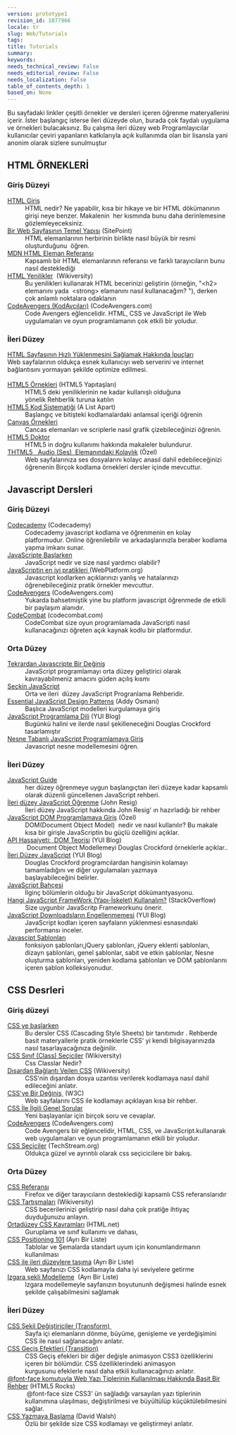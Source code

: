 ```yaml
---
version: prototype1
revision_id: 1077966
locale: tr
slug: Web/Tutorials
tags: 
title: Tutorials
summary: 
keywords: 
needs_technical_review: False
needs_editorial_review: False
needs_localization: False
table_of_contents_depth: 1
based_on: None
---
```

<p>Bu sayfadaki linkler çeşitli örnekler ve dersleri içeren öğrenme materyallerini içerir.&nbsp;İster başlangıç isterse ileri düzeyde olun,&nbsp;burada çok faydalı uygulama ve örnekleri bulacaksınız. Bu çalışma ileri düzey web Programlayıcılar kullanıcılar çeviri yapanların katkılarıyla açık kullanımda olan bir lisansla yani anonim olarak&nbsp;sizlere sunulmuştur</p>

<div class="row topicpage-table">
<div class="section">
<h2 class="Documentation" id="Documentation" name="Documentation">HTML ÖRNEKLERİ</h2>

<h3 id="Giriş_Düzeyi">Giriş Düzeyi</h3>

<dl>
 <dt><a href="/en-US/docs/Web/Guide/HTML/Introduction">HTML Giriş</a></dt>
 <dd>HTML nedir? Ne yapabilir, kısa bir hikaye ve bir HTML dökümanının girişi neye benzer. Makalenin &nbsp;her kısmında bunu daha derinlemesine gözlemleyeceksiniz.</dd>
 <dt><a href="http://reference.sitepoint.com/html/page-structure" rel="external">Bir Web Sayfasının Temel Yapısı</a>&nbsp;(SitePoint)</dt>
 <dd>HTML elemanlarının herbirinin birlikte nasıl büyük bir resmi oluşturduğunu &nbsp;öğren.</dd>
 <dt><a href="https://developer.mozilla.org/en-US/docs/HTML/Element">MDN HTML Eleman Referansı</a></dt>
 <dd>Kapsamlı bir HTML elemanlarının referansı ve farklı tarayıcıların bunu nasıl desteklediği</dd>
 <dt><a href="http://wikiversity.org/wiki/Web_Design/HTML_Challenges" rel="external">HTML Yenilikler</a>&nbsp;&nbsp;(Wikiversity)</dt>
 <dd>Bu yenilikleri&nbsp;kullanarak HTML becerinizi geliştirin (örneğin, "&lt;h2&gt; elemanını yada &nbsp;&lt;strong&gt; elamanını nasıl kullanacağım? "), derken çok anlamlı noktalara odaklanın</dd>
 <dt><a href="http://codeavengers.com/" title="http://codeavengers.com/">CodeAvengers (KodAvcıları)</a>&nbsp;(CodeAvengers.com)</dt>
 <dd>Code Avengers eğlencelidir.&nbsp;HTML, CSS ve JavaScript ile Web uygulamaları ve oyun programlamanın çok etkili bir yoludur.</dd>
</dl>

<h3 id="İleri_Düzey">İleri Düzey</h3>

<dl>
 <dt><a href="https://developer.mozilla.org/en-US/docs/Tips_for_Authoring_Fast-loading_HTML_Pages">HTML Sayfasının Hızlı Yüklenmesini Sağlamak Hakkında İpuçları</a><br />
 Web sayfalarının oldukça esnek kullanıcıyı web serverini ve internet bağlantısını yormayan şekilde optimize edilmesi.<br />
 &nbsp;</dt>
 <dt><a href="http://www.html5rocks.com/tutorials/" rel="external">HTML5 Örnekleri</a>&nbsp;(HTML5 Yapıtaşları)</dt>
 <dd>HTML5 deki yeniliklerinin ne kadar kullanışlı olduğuna yönelik&nbsp;Rehberlik turuna katılın</dd>
 <dt><a href="http://www.alistapart.com/articles/semanticsinhtml5/" rel="external">HTML5 Kod Sistematiği</a>&nbsp;(A List Apart)</dt>
 <dd>Başlangıç ve bitişteki kodlamalardaki anlamsal içeriği öğrenin</dd>
 <dt><a href="https://developer.mozilla.org/en-US/docs/Canvas_tutorial">Canvas Örnekleri</a></dt>
 <dd>Cancas elemanları ve scriplerle nasıl grafik çizebileceğinizi öğrenin.</dd>
 <dt><a href="http://html5doctor.com/" rel="external">HTML5 Doktor</a></dt>
 <dd>HTML5 in doğru kullanımı hakkında makaleler bulundurur.</dd>
 <dt><a href="http://www.elated.com/articles/html5-audio/" rel="external">THTML5 &nbsp;&nbsp;Audio (Ses) &nbsp;Elemanındaki&nbsp;Kolaylık</a>&nbsp;(Özel)</dt>
 <dd>Web sayfalarınıza ses dosyalarını kolayc anasıl dahil edebileceğinizi öğrenenin Birçok kodlama örnekleri dersler içinde mevcuttur.</dd>
</dl>

<h2 class="Documentation" id="Documentation" name="Documentation">Javascript Dersleri</h2>

<h3 id="Giriş_Düzeyi_2">Giriş Düzeyi</h3>

<dl>
 <dt><a href="http://www.codecademy.com/">Codecademy</a> (Codecademy)</dt>
 <dd>Codecademy javascript kodlama ve öğrenmenin en kolay platformudur. Online öğrenilebilir ve arkadaşlarınızla beraber kodlama yapma imkanı sunar.</dd>
 <dt><a href="https://developer.mozilla.org/en-US/docs/JavaScript/Getting_Started">JavaScripte Başlarken</a></dt>
 <dd>JavaScript nedir ve size nasıl yardımcı olabilir?</dd>
 <dt><a href="http://docs.webplatform.org/wiki/tutorials/javascript_best_practices" rel="external">JavaScriptin en iyi pratikleri</a><a href="http://docs.webplatform.org/wiki/tutorials/javascript_best_practices" title="http://docs.webplatform.org/wiki/tutorials/javascript_best_practices">&nbsp;</a>(WebPlatform.org)</dt>
 <dd>Javascript kodlarken açıklarınızı yanlış ve hatalarınızı öğrenebileceğiniz pratik örnekler mevcuttur.</dd>
 <dt><a href="http://codeavengers.com/" title="http://codeavengers.com/">CodeAvengers</a> (CodeAvengers.com)</dt>
 <dd>Yukarda bahsetmiştik yine bu platform javascript öğrenmede de etkili bir paylaşım alanıdır.</dd>
 <dt><a href="http://codecombat.com/#">CodeCombat</a> (codecombat.com)</dt>
 <dd>CodeCombat size oyun programlamada JavaScripti nasıl kullanacağınızı öğreten açık kaynak kodlu bir platformdur.</dd>
</dl>

<h3 id="Orta_Düzey">Orta Düzey</h3>

<dl>
 <dt><a href="https://developer.mozilla.org/en-US/docs/A_re-introduction_to_JavaScript">Tekrardan Javascripte Bir Değiniş</a></dt>
 <dd>JavaScript programlamayı orta düzey geliştirici olarak kavrayabilmeniz amacını güden açılış kısmı</dd>
 <dt><a href="http://eloquentjavascript.net/contents.html" rel="external">Seçkin&nbsp;JavaScript</a></dt>
 <dd>Orta ve ileri &nbsp;düzey JavaScript Progranlama Rehberidir.</dd>
 <dt><a href="http://www.addyosmani.com/resources/essentialjsdesignpatterns/book/" rel="external">Essential JavaScript Design Patterns</a> (Addy Osmani)</dt>
 <dd>Başlıca JavaScript modelleri kurgulamaya giriş</dd>
 <dt><a href="http://www.yuiblog.com/blog/2007/01/24/video-crockford-tjpl/" rel="external">JavaScript Programlama Dili</a>&nbsp;(YUI Blog)</dt>
 <dd>Bugünkü halini ve ilerde nasıl şekilleneceğini Douglas Crockford tasarlamıştır</dd>
 <dt><a href="https://developer.mozilla.org/en-US/docs/Introduction_to_Object-Oriented_JavaScript">Nesne Tabanlı JavaScript Programlamaya Giriş</a></dt>
 <dd>Javascript nesne modellemesini öğren.</dd>
</dl>
</div>

<div class="section">
<h3 id="İleri_Düzey_2">İleri Düzey</h3>

<dl>
 <dt><a href="https://developer.mozilla.org/en-US/docs/JavaScript/Guide">JavaScript Guide</a></dt>
 <dd>her düzey öğrenmeye uygun&nbsp;başlangıçtan ileri düzeye kadar kapsamlı olarak düzenli güncellenen JavaScript rehberi.</dd>
 <dt><a href="http://ejohn.org/apps/learn/" rel="external">İleri düzey JavaScript Öğrenme</a>&nbsp;(John Resig)</dt>
 <dd>İleri düzey JavaScript hakkında John Resig' ın hazırladığı bir rehber</dd>
 <dt><a href="http://www.elated.com/articles/javascript-dom-intro/" rel="external">JavaScript DOM Programlamaya Giriş</a>&nbsp;(Özel)</dt>
 <dd>DOM(Document Object Model)&nbsp;&nbsp;nedir ve nasıl kullanılır? Bu makale kısa bir girişle JavaScriptin bu güçlü özelliğini açıklar.</dd>
 <dt><a href="http://yuiblog.com/blog/2006/10/20/video-crockford-domtheory/" rel="external">API Hassaiyeti: &nbsp;DOM Teorisi</a>&nbsp;(YUI Blog)</dt>
 <dd>&nbsp;Document Object Modellemeyi Douglas Crockford örneklerle açıklar..</dd>
 <dt><a href="http://yuiblog.com/blog/2006/11/27/video-crockford-advjs/" rel="external">İleri Düzey JavaScript</a>&nbsp;(YUI Blog)</dt>
 <dd>Douglas Crockford programcılardan hangisinin kolamayı tamamladığını ve diğer uygulamaları yazmaya başlayabileceğini&nbsp;belirler.</dd>
 <dt><a href="http://bonsaiden.github.com/JavaScript-Garden/" rel="external">JavaScript Bahçesi</a></dt>
 <dd>İlginç bölümlerin olduğu bir JavaScript dökümantyasyonu.</dd>
 <dt><a href="http://webcache.googleusercontent.com/search?q=cache:CJYRO48hw9EJ:stackoverflow.com/questions/394601/which-javascript-framework-jquery-vs-dojo-vs" rel="external">Hangi JavaScript FrameWork&nbsp;(Yapı-İskelet) Kullanalım?</a> (StackOverflow)</dt>
 <dd>Size uygunbir JavaScritp Frameworkunu önerir.</dd>
 <dt><a href="http://yuiblog.com/blog/2008/07/22/non-blocking-scripts/" rel="external">JavaScript Downloadsların Engellenmemesi</a>&nbsp;(YUI Blog)</dt>
 <dd>JavaScript kodları içeren sayfaların yüklenmesi&nbsp;esnasındaki performansı inceler.</dd>
 <dt><a href="http://shichuan.github.io/javascript-patterns" rel="external">Javascipt Şablonları</a></dt>
 <dd>fonksiyon şablonları,jQuery şablonları, jQuery eklenti şablonları, dizayn şablonları, genel şablonlar, sabit ve etkin&nbsp;şablonlar, Nesne oluşturma şablonları, yeniden kodlama şablonları ve DOM şablonlarını içeren şablon kolleksiyonudur.</dd>
</dl>

<h2 class="Documentation" id="Documentation" name="Documentation">CSS Desrleri</h2>

<h3 id="Giriş_düzeyi">Giriş düzeyi</h3>

<dl>
 <dt><a href="https://developer.mozilla.org/en-US/docs/CSS/Getting_Started">CSS ye başlarken</a></dt>
 <dd>Bu dersler CSS (Cascading Style Sheets) bir tanıtımıdır&nbsp;. Rehberde basit materyallerle pratik örneklerle CSS' yi kendi bilgisayarınızda nasıl tasarlayacağınıza değinilir.</dd>
 <dt><a href="http://en.wikiversity.org/wiki/Web_Design/CSS_Classes" rel="external">CSS Sınıf (Class) Seçiciler</a>&nbsp;(Wikiversity)</dt>
 <dd>Css Classlar Nedir?</dd>
 <dt><a href="http://en.wikiversity.org/wiki/Web_Design/External_CSS" rel="external">Dışardan Bağlantı Veilen&nbsp;CSS</a> (Wikiversity)</dt>
 <dd>CSS'nin dışardan dosya uzantısı verilerek kodlamaya nasıl dahil edileceğini anlatır.</dd>
 <dt><a href="http://www.w3.org/MarkUp/Guide/Style" rel="external">CSS'ye Bir Değiniş&nbsp;</a>&nbsp;(W3C)</dt>
 <dd>Web sayfalarını CSS ile kodlamayı açıklayan kısa bir rehber.</dd>
 <dt><a href="https://developer.mozilla.org/en-US/docs/Common_CSS_Questions">CSS İle İlgili Genel Sorular</a></dt>
 <dd>Yeni başlayanlar için birçok soru ve cevaplar.</dd>
 <dt><a href="http://codeavengers.com/" title="http://codeavengers.com/">CodeAvengers</a> (CodeAvengers.com)</dt>
 <dd>Code Avengers bir eğlencelidir, HTML, CSS, ve JavaScript.kullanarak web uygulamaları ve oyun programlamanın etkili bir yoludur.</dd>
 <dt><a href="http://techstream.org/Web-Design/CSS-selectors" title="http://codeavengers.com/">CSS Seçiciler</a>&nbsp;(TechStream.org)</dt>
 <dd>Oldukça güzel ve ayrıntılı olarak css seçicicilere bir bakış.</dd>
</dl>

<h3 id="Orta_Düzey_2">Orta Düzey</h3>

<dl>
 <dt><a href="https://developer.mozilla.org/en-US/docs/CSS/CSS_Reference">CSS Referansı</a></dt>
 <dd>Firefox ve diğer tarayıcıların desteklediği kapsamlı CSS referanslarıdır</dd>
 <dt><a href="http://en.wikiversity.org/wiki/Web_Design/CSS_challenges" rel="external">CSS Tartışmaları</a>&nbsp;(Wikiversity)</dt>
 <dd>CSS becerilerinizi geliştirip nasıl daha çok pratiğe ihtiyaç duyduğunuzu anlayın.</dd>
 <dt><a href="http://www.html.net/tutorials/css/" rel="external">Ortadüzey CSS Kavramları</a>&nbsp;(HTML.net)</dt>
 <dd>Guruplama ve sınıf kullanımı ve dahası,</dd>
 <dt><a href="http://www.alistapart.com/articles/css-positioning-101/" rel="external">CSS Positioning 101</a> (Ayrı Bir&nbsp;Liste)</dt>
 <dd>Tablolar ve Şemalarda standart uyum için konumlandırmanın kullanılması</dd>
 <dt><a href="http://www.alistapart.com/articles/progressiveenhancementwithcss/" rel="external">CSS ile ileri düzeylere taşıma</a>&nbsp;(Ayrı Bir&nbsp;Liste)</dt>
 <dd>Web sayfanızı CSS kodlamayla daha iyi seviyelere getirme</dd>
 <dt><a href="http://www.alistapart.com/articles/fluidgrids/" rel="external">Izgara şekli Modelleme</a>&nbsp;&nbsp;(Ayrı Bir&nbsp;Liste)</dt>
 <dd>Izgara modellemeyle sayfanızın boyutununh değişmesi halinde esnek şekilde çalışabilmesini sağlamak</dd>
</dl>

<h3 id="İleri_Düzey_3">İleri Düzey</h3>

<dl>
 <dt><a href="https://developer.mozilla.org/en-US/docs/CSS/Using_CSS_transforms">CSS Şekil Değiştiriciler&nbsp;(Transform)&nbsp;</a></dt>
 <dd>Sayfa içi elemanların dönme, büyüme, genişleme ve yerdeğişimini CSS ile nasıl sağlanacağını anlatır.</dd>
 <dt><a href="https://developer.mozilla.org/en-US/docs/CSS/CSS_transitions">CSS Geçiş Efektleri (Transition)</a>&nbsp;</dt>
 <dd>CSS Geçiş efekleri bir diğer değişle animasyon CSS3 özelliklerini içeren bir bölümdür.&nbsp;CSS özelliklerindeki animasyon kurgusunu&nbsp;efeklerle nasıl daha etkili kullanacağınızı anlatır.</dd>
 <dt><a href="http://www.html5rocks.com/tutorials/webfonts/quick/" rel="external">@font-face komutuyla Web Yazı Tiplerinin Kullanılması Hakkında Basit Bir Rehber</a>&nbsp;(HTML5 Rocks)</dt>
 <dd>&nbsp;@font-face size CSS3' ün sağladığı&nbsp;varsayılan yazı tiplerinin kullanımına ulaşılması, değiştirilmesi ve büyültülüp küçüktülebilmesini sağlar.</dd>
 <dt><a href="http://davidwalsh.name/starting-css" rel="external">CSS Yazmaya Başlama</a>&nbsp;(David Walsh)</dt>
 <dd>Özlü bir şekilde size CSS kodlamayı ve geliştirmeyi anlatır.</dd>
</dl>
</div>
</div>

<p>&nbsp;</p>

